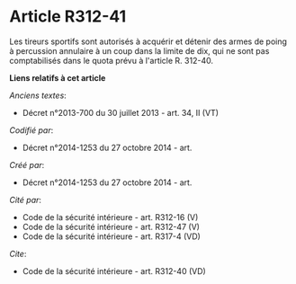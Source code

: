 # Article R312-41

Les tireurs sportifs sont autorisés à acquérir et détenir des armes de poing à percussion annulaire à un coup dans la limite
de dix, qui ne sont pas comptabilisés dans le quota prévu à l'article R. 312-40.

**Liens relatifs à cet article**

_Anciens textes_:

  - Décret n°2013-700 du 30 juillet 2013 - art. 34, II (VT)

_Codifié par_:

  - Décret n°2014-1253 du 27 octobre 2014 - art.

_Créé par_:

  - Décret n°2014-1253 du 27 octobre 2014 - art.

_Cité par_:

  - Code de la sécurité intérieure - art. R312-16 (V)
  - Code de la sécurité intérieure - art. R312-47 (V)
  - Code de la sécurité intérieure - art. R317-4 (VD)

_Cite_:

  - Code de la sécurité intérieure - art. R312-40 (VD)

